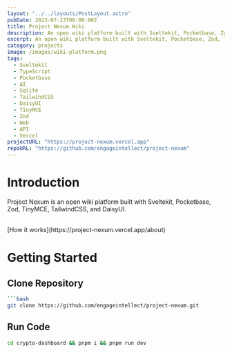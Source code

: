 ```yaml
---
layout: "../../layouts/PostLayout.astro"
pubDate: 2023-07-23T00:00:00Z
title: Project Nexum Wiki
description: An open wiki platform built with Sveltekit, Pocketbase, Zod, TinyMCE, TailwindCSS, and DaisyUI.
excerpt: An open wiki platform built with Sveltekit, Pocketbase, Zod, TinyMCE, TailwindCSS, and DaisyUI.
category: projects
image: /images/wiki-platform.png
tags:
  - Sveltekit
  - TypeScript
  - Pocketbase
  - AI
  - Sqlite
  - TailwindCSS
  - DaisyUI
  - TinyMCE
  - Zod
  - Web
  - API
  - Vercel
projectURL: "https://project-nexum.vercel.app"
repoURL: "https://github.com/engageintellect/project-nexum"
---
```


# Introduction

Project Nexum is an open wiki platform built with Sveltekit, Pocketbase, Zod, TinyMCE, TailwindCSS, and DaisyUI.

<br/>
[How it works](https://project-nexum.vercel.app/about)

# Getting Started

## Clone Repository

````bash
```bash
git clone https://github.com/engageintellect/project-nexum.git
````

## Run Code

```bash
cd crypto-dashboard && pnpm i && pnpm run dev
```
